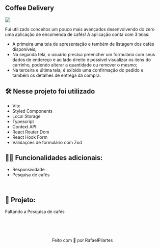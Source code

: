 ## Coffee Delivery

<img src="https://user-images.githubusercontent.com/71772559/178171983-f724d1a7-deb4-4d13-aa92-09e1cac4ec36.png" align="center" />

Fui utilizado conceitos um pouco mais avançados desenvolvendo do zero uma aplicação de encomenda de cafés! A aplicação conta com 3 telas:

<ul>
  <li>
  A primeira uma tela de apresentação e também de listagem dos cafés disponíveis;
  </li>

  <li>
  Na segunda tela, o usuário precisa preencher um formulário com seus dados de endereço e ao lado direito é possível visualizar os itens do carrinho, podendo alterar a quantidade ou remover o mesmo;
  </li>

  <li>
  Na terceira e última tela, é exibido uma confirmação do pedido e também os detalhes de entrega da compra.
  </li>
</ul>

## 🛠️ Nesse projeto foi utilizado

- Vite
- Styled Components
- Local Storage
- Typescript
- Context API
- React Router Dom
- React Hook Form
- Validações de formulário com Zod

## 👨‍💻 Funcionalidades adicionais:

- Responsividade
- Pesquisa de cafés

<br />

## 🚧 Projeto:

Faltando a Pesquisa de cafés

<br />

&nbsp;

<p align="center">Feito com 💙 por RafaelPilartes</p>
